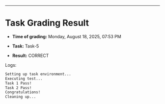 
---
# Task Grading Result

- **Time of grading:** Monday, August 18, 2025, 07:53 PM

- **Task:** Task-5

- **Result:** CORRECT


Logs:
```bash
Setting up task environment...
Executing test...
Task 1 Pass!
Task 2 Pass!
Congratulations!
Cleaning up...
```
